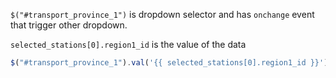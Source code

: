 `$("#transport_province_1")` is dropdown selector and has `onchange` event that trigger other dropdown.

`selected_stations[0].region1_id` is the value of the data
```javascript
$("#transport_province_1").val('{{ selected_stations[0].region1_id }}').change();
```
